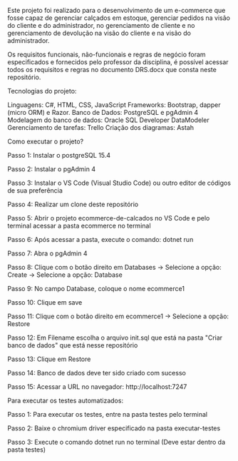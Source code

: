 Este projeto foi realizado para o desenvolvimento de um e-commerce que fosse capaz de gerenciar calçados em estoque, gerenciar pedidos na visão do cliente e do administrador, 
no gerenciamento de cliente e no gerenciamento de devolução na visão do cliente e na visão do administrador.

Os requisitos funcionais, não-funcionais e regras de negócio foram especificados e fornecidos pelo professor da disciplina, é possível acessar todos os requisitos e 
regras no documento DRS.docx que consta neste repositório.

Tecnologias do projeto:

Linguagens: C#, HTML, CSS, JavaScript
Frameworks:  Bootstrap, dapper (micro ORM) e Razor. 
Banco de Dados: PostgreSQL e pgAdmin 4
Modelagem do banco de dados: Oracle SQL Developer DataModeler
Gerenciamento de tarefas: Trello
Criação dos diagramas: Astah

Como executar o projeto?

Passo 1: Instalar o postgreSQL 15.4

Passo 2: Instalar o pgAdmin 4

Passo 3: Instalar o VS Code (Visual Studio Code) ou outro editor de códigos de sua preferência

Passo 4: Realizar um clone deste repositório

Passo 5: Abrir o projeto ecommerce-de-calcados no VS Code e pelo terminal acessar a pasta ecommerce no terminal 

Passo 6: Após acessar a pasta, execute o comando: dotnet run

Passo 7: Abra o pgAdmin 4

Passo 8: Clique com o botão direito em Databases -> Selecione a opção: Create -> Selecione a opção: Database

Passo 9: No campo Database, coloque o nome ecommerce1

Passo 10: Clique em save

Passo 11: Clique com o botão direito em ecommerce1 -> Selecione a opção: Restore

Passo 12: Em Filename escolha o arquivo init.sql que está na pasta "Criar banco de dados" que está nesse repositório

Passo 13: Clique em Restore

Passo 14: Banco de dados deve ter sido criado com sucesso

Passo 15: Acessar a URL no navegador: http://localhost:7247



Para executar os testes automatizados:

Passo 1: Para executar os testes, entre na pasta testes pelo terminal

Passo 2: Baixe o chromium driver especificado na pasta executar-testes

Passo 3: Execute o comando dotnet run no terminal (Deve estar dentro da pasta testes)
